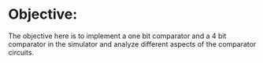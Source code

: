 # Objective:

The objective here is to implement a one bit comparator and a 4 bit comparator in the simulator and analyze different aspects of the comparator circuits.
